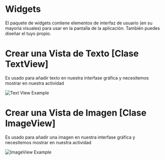 # Widgets

El paquete de widgets contiene elementos de interfaz de usuario (en su mayoría visuales) para usar en la pantalla de la aplicación. También puedes diseñar el tuyo propio.


# Crear una Vista de Texto [Clase TextView]

Es usado para añadir texto en nuestra interfase gráfica y necesitemos mostrar en nuestra actividad

![Text View Example](https://github.com/josblax/AplicacionesMoviles/blob/main/Images/TextView.png)

# Crear una Vista de Imagen [Clase ImageView]

Es usado para añadir una imagen en nuestra interfase gráfica y necesitemos mostrar en nuestra actividad

![ImageView Example](https://github.com/josblax/AplicacionesMoviles/blob/main/Images/ImageView.png)


